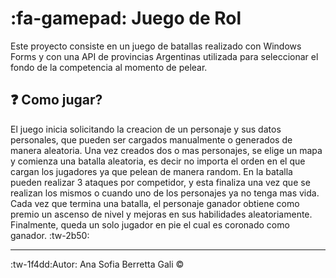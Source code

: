 # :fa-gamepad: Juego de Rol 
Este proyecto consiste en un juego de batallas realizado con Windows Forms y con una API de provincias Argentinas utilizada para seleccionar el fondo de la competencia al momento de pelear.

## :question: Como jugar? 
El juego inicia solicitando la creacion de un personaje y sus datos personales, que pueden ser cargados manualmente o generados de manera aleatoria.
Una vez creados dos o mas personajes, se elige un mapa y comienza una batalla aleatoria, es decir no importa el orden en el que cargan los jugadores ya que pelean de manera random.
En la batalla pueden realizar 3 ataques por competidor, y esta finaliza una vez que se realizan los mismos o cuando uno de los personajes ya no tenga mas vida.
Cada vez que termina una batalla, el personaje ganador obtiene como premio un ascenso de nivel y mejoras en sus habilidades aleatoriamente.
Finalmente, queda un solo jugador en pie el cual es coronado como ganador. :tw-2b50:


------------
:tw-1f4dd:Autor: Ana Sofia Berretta Gali &copy;
